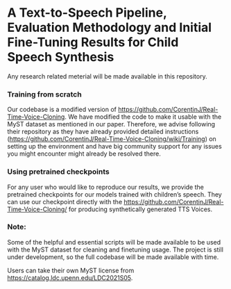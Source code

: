 # A Text-to-Speech Pipeline, Evaluation Methodology and Initial Fine-Tuning Results for Child Speech Synthesis

Any research related meterial will be made available in this repository. 


### Training from scratch

Our codebase is a modified version of https://github.com/CorentinJ/Real-Time-Voice-Cloning. We have modified the code to make it usable with the MyST dataset as mentioned in our paper. Therefore, we advise following their repository as they have already provided detailed instructions (https://github.com/CorentinJ/Real-Time-Voice-Cloning/wiki/Training) on setting up the environment and have big community support for any issues you might encounter might already be resolved there. 

### Using pretrained checkpoints
For any user who would like to reproduce our results, we provide the pretrained checkpoints for our models trained with children’s speech. They can use our checkpoint directly with the https://github.com/CorentinJ/Real-Time-Voice-Cloning/ for producing synthetically generated TTS Voices. 

### Note:
Some of the helpful and essential scripts will be made available to be used with the MyST dataset for cleaning and finetuning usage. The project is still under development, so the full codebase will be made available with time. 

Users can take their own MyST license from https://catalog.ldc.upenn.edu/LDC2021S05.
